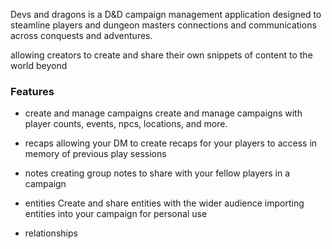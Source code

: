 Devs and dragons is a D&D campaign management application designed to steamline players and dungeon masters connections and communications across conquests and adventures.

allowing creators to create and share their own snippets of content to the world beyond

### Features
- create and manage campaigns
  create and manage campaigns with player counts, events, npcs, locations, and more.
- recaps
  allowing your DM to create recaps for your players to access in memory of previous play sessions
- notes
  creating group notes to share with your fellow players in a campaign
- entities
  Create and share entities with the wider audience
  importing entities into your campaign for personal use

- relationships